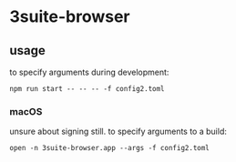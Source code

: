 # 3suite-browser


## usage

to specify arguments during development:

```
npm run start -- -- -- -f config2.toml
```

### macOS

unsure about signing still. to specify arguments to a build:

```
open -n 3suite-browser.app --args -f config2.toml
```
